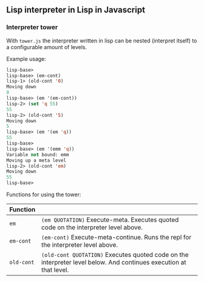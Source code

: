 Lisp interpreter in Lisp in Javascript
---

### Interpreter tower

With `tower.js` the interpreter written in lisp can be nested (interpret itself) to a configurable amount of levels.

Example usage:
```lisp
lisp-base> 
lisp-base> (em-cont)
lisp-1> (old-cont '0)
Moving down
0
lisp-base> (em '(em-cont))
lisp-2> (set 'q 55)
55
lisp-2> (old-cont '5)
Moving down
5
lisp-base> (em '(em 'q))
55
lisp-base> 
lisp-base> (em '(emm 'q))
Variable not bound: emm
Moving up a meta level
lisp-2> (old-cont 'em)
Moving down
55
lisp-base> 
```

Functions for using the tower:

| Function |   |
|----------|---|
| `em`      | `(em QUOTATION)` Execute-meta. Executes quoted code on the interpreter level above. |
| `em-cont`      | `(em-cont)` Execute-meta-continue. Runs the repl for the interpreter level above. |
| `old-cont`      | `(old-cont QUOTATION)` Executes quoted code on the interpreter level below. And continues execution at that level. |
